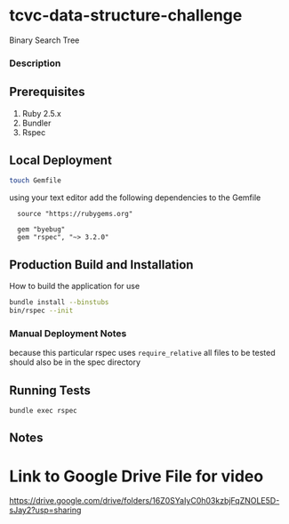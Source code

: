 # tcvc-data-structure-challenge
Binary Search Tree

### Description

## Prerequisites
1. Ruby 2.5.x
  1. Bundler
1. Rspec



## Local Deployment
```bash
touch Gemfile
```
using your text editor add the following dependencies to the Gemfile

```
  source "https://rubygems.org"

  gem "byebug"
  gem "rspec", "~> 3.2.0"
```


## Production Build and Installation
How to build the application for use
```bash
bundle install --binstubs
bin/rspec --init
```

### Manual Deployment Notes
because this particular rspec uses `require_relative` 
all files to be tested should also be in the spec directory

## Running Tests
```
bundle exec rspec
```

## Notes
# Link to Google Drive File for video
https://drive.google.com/drive/folders/16Z0SYaIyC0h03kzbjFqZNOLE5D-sJay2?usp=sharing
